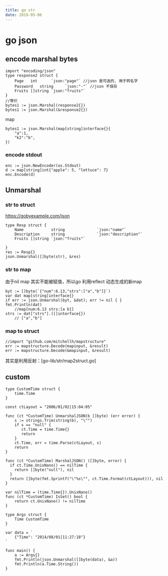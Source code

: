```yaml
---
title: go str
date: 2019-05-06
---
```

# go json

## encode marshal bytes

    import "encoding/json"
    type response2 struct {
        Page   int      `json:"page"` //json 是可选的, 用于转名字
        Password   string     `json:"-"` //json 不保存
        Fruits []string `json:"fruits"`
    }
    //等价
    bytes1 := json.Marshal(response2{})
    bytes1 := json.Marshal(&response2{})

map

    bytes1 := json.Marshal(map[string]interface{}{
        "a":1,
        "k2":"b",
    })

### encode stdout
    enc := json.NewEncoder(os.Stdout)
    d := map[string]int{"apple": 5, "lettuce": 7}
    enc.Encode(d)

## Unmarshal
### str to struct
https://gobyexample.com/json

    type Resp struct {
        Name            string              `json:"name"`
        Description     string              `json:"description"`
        Fruits []string `json:"fruits"`

    }
    res := Resp{}
    json.Unmarshal([]byte(str), &res)

### str to map 
由于nil map 其实不能被赋值，所以go 利用reflect 动态生成的新map

    byt := []byte(`{"num":6.13,"strs":["a","b"]}`)
    var dat map[string]interface{}
    if err := json.Unmarshal(byt, &dat); err != nil { }
    fmt.Println(dat)    
        //map[num:6.13 strs:[a b]]
    strs := dat["strs"].([]interface{})
        // ["a","b"]

### map to struct
    //import "github.com/mitchellh/mapstructure"
	err := mapstructure.Decode(mapinput, &result)
	err := mapstructure.Decode(&mapinput, &result)

其实是利用反射：[go-lib/str/map2struct.go]

## custom

    type CustomTime struct {
        time.Time
    }
    
    const ctLayout = "2006/01/02|15:04:05"
    
    func (ct *CustomTime) UnmarshalJSON(b []byte) (err error) {
        s := strings.Trim(string(b), "\"")
        if s == "null" {
           ct.Time = time.Time{}
           return
        }
        ct.Time, err = time.Parse(ctLayout, s)
        return
    }
    
    func (ct *CustomTime) MarshalJSON() ([]byte, error) {
      if ct.Time.UnixNano() == nilTime {
        return []byte("null"), nil
      }
      return []byte(fmt.Sprintf("\"%s\"", ct.Time.Format(ctLayout))), nil
    }
    
    var nilTime = (time.Time{}).UnixNano()
    func (ct *CustomTime) IsSet() bool {
        return ct.UnixNano() != nilTime
    }
    
    type Args struct {
        Time CustomTime
    }
    
    var data = `
        {"Time": "2014/08/01|11:27:18"}
    `
    
    func main() {
        a := Args{}
        fmt.Println(json.Unmarshal([]byte(data), &a))
        fmt.Println(a.Time.String())
    }
